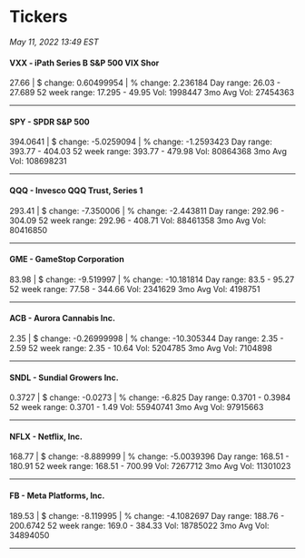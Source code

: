 # Tickers
*May 11, 2022 13:49 EST*

#### VXX - iPath Series B S&P 500 VIX Shor
27.66 | $ change: 0.60499954 | % change: 2.236184
Day range: 26.03 - 27.689 52 week range: 17.295 - 49.95
Vol: 1998447 3mo Avg Vol: 27454363

---

#### SPY - SPDR S&P 500
394.0641 | $ change: -5.0259094 | % change: -1.2593423
Day range: 393.77 - 404.03 52 week range: 393.77 - 479.98
Vol: 80864368 3mo Avg Vol: 108698231

---

#### QQQ - Invesco QQQ Trust, Series 1
293.41 | $ change: -7.350006 | % change: -2.443811
Day range: 292.96 - 304.09 52 week range: 292.96 - 408.71
Vol: 88461358 3mo Avg Vol: 80416850

---

#### GME - GameStop Corporation
83.98 | $ change: -9.519997 | % change: -10.181814
Day range: 83.5 - 95.27 52 week range: 77.58 - 344.66
Vol: 2341629 3mo Avg Vol: 4198751

---

#### ACB - Aurora Cannabis Inc.
2.35 | $ change: -0.26999998 | % change: -10.305344
Day range: 2.35 - 2.59 52 week range: 2.35 - 10.64
Vol: 5204785 3mo Avg Vol: 7104898

---

#### SNDL - Sundial Growers Inc.
0.3727 | $ change: -0.0273 | % change: -6.825
Day range: 0.3701 - 0.3984 52 week range: 0.3701 - 1.49
Vol: 55940741 3mo Avg Vol: 97915663

---

#### NFLX - Netflix, Inc.
168.77 | $ change: -8.889999 | % change: -5.0039396
Day range: 168.51 - 180.91 52 week range: 168.51 - 700.99
Vol: 7267712 3mo Avg Vol: 11301023

---

#### FB - Meta Platforms, Inc.
189.53 | $ change: -8.119995 | % change: -4.1082697
Day range: 188.76 - 200.6742 52 week range: 169.0 - 384.33
Vol: 18785022 3mo Avg Vol: 34894050

---

